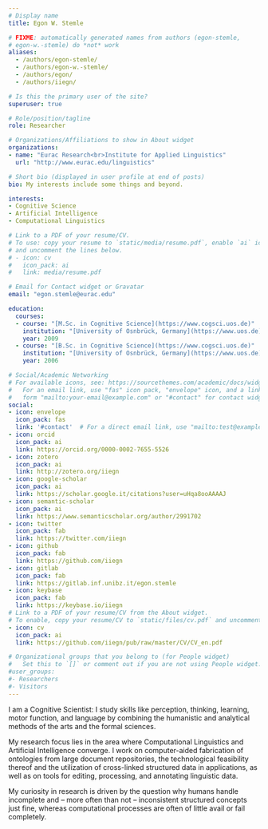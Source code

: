 ```yaml
---
# Display name
title: Egon W. Stemle

# FIXME: automatically generated names from authors (egon-stemle,
# egon-w.-stemle) do *not* work
aliases:
  - /authors/egon-stemle/
  - /authors/egon-w.-stemle/
  - /authors/egon/
  - /authors/iiegn/

# Is this the primary user of the site?
superuser: true

# Role/position/tagline
role: Researcher

# Organizations/Affiliations to show in About widget
organizations:
- name: "Eurac Research<br>Institute for Applied Linguistics"
  url: "http://www.eurac.edu/linguistics"

# Short bio (displayed in user profile at end of posts)
bio: My interests include some things and beyond.

interests:
- Cognitive Science
- Artificial Intelligence
- Computational Linguistics

# Link to a PDF of your resume/CV.
# To use: copy your resume to `static/media/resume.pdf`, enable `ai` icons in `params.toml`,
# and uncomment the lines below.
# - icon: cv
#   icon_pack: ai
#   link: media/resume.pdf

# Email for Contact widget or Gravatar
email: "egon.stemle@eurac.edu"

education:
  courses:
  - course: "[M.Sc. in Cognitive Science](https://www.cogsci.uos.de)"
    institution: "[University of Osnbrück, Germany](https://www.uos.de)"
    year: 2009
  - course: "[B.Sc. in Cognitive Science](https://www.cogsci.uos.de)"
    institution: "[University of Osnbrück, Germany](https://www.uos.de)"
    year: 2006

# Social/Academic Networking
# For available icons, see: https://sourcethemes.com/academic/docs/widgets/#icons
#   For an email link, use "fas" icon pack, "envelope" icon, and a link in the
#   form "mailto:your-email@example.com" or "#contact" for contact widget.
social:
- icon: envelope
  icon_pack: fas
  link: '#contact'  # For a direct email link, use "mailto:test@example.org".
- icon: orcid
  icon_pack: ai
  link: https://orcid.org/0000-0002-7655-5526
- icon: zotero
  icon_pack: ai
  link: http://zotero.org/iiegn
- icon: google-scholar
  icon_pack: ai
  link: https://scholar.google.it/citations?user=uHqa8ooAAAAJ
- icon: semantic-scholar
  icon_pack: ai
  link: https://www.semanticscholar.org/author/2991702
- icon: twitter
  icon_pack: fab
  link: https://twitter.com/iiegn
- icon: github
  icon_pack: fab
  link: https://github.com/iiegn
- icon: gitlab
  icon_pack: fab
  link: https://gitlab.inf.unibz.it/egon.stemle
- icon: keybase
  icon_pack: fab
  link: https://keybase.io/iiegn
# Link to a PDF of your resume/CV from the About widget.
# To enable, copy your resume/CV to `static/files/cv.pdf` and uncomment the lines below.  
- icon: cv
  icon_pack: ai
  link: https://github.com/iiegn/pub/raw/master/CV/CV_en.pdf

# Organizational groups that you belong to (for People widget)
#   Set this to `[]` or comment out if you are not using People widget.  
#user_groups:
#- Researchers
#- Visitors
---
```


I am a Cognitive Scientist: I study skills like perception, thinking, learning,
motor function, and language by combining the humanistic and analytical
methods of the arts and the formal sciences.

My research focus lies in the area where Computational Linguistics and
Artificial Intelligence converge. I work on computer-aided fabrication of
ontologies from large document repositories, the technological feasibility
thereof and the utilization of cross-linked structured data in applications, as
well as on tools for editing, processing, and annotating linguistic data.

My curiosity in research is driven by the question why humans handle incomplete
and – more often than not – inconsistent structured concepts just fine, whereas
computational processes are often of little avail or fail completely.
